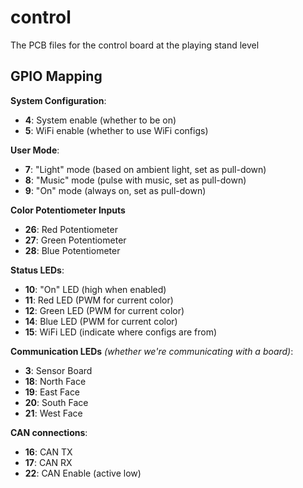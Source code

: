 # control

The PCB files for the control board at the playing stand level

## GPIO Mapping

**System Configuration**:
 - **4**: System enable (whether to be on)
 - **5**: WiFi enable (whether to use WiFi configs)

**User Mode**:
 - **7**: "Light" mode (based on ambient light, set as pull-down)
 - **8**: "Music" mode (pulse with music, set as pull-down)
 - **9**: "On" mode (always on, set as pull-down)

**Color Potentiometer Inputs**
 - **26**: Red Potentiometer
 - **27**: Green Potentiometer
 - **28**: Blue Potentiometer

**Status LEDs**:
 - **10**: "On" LED (high when enabled)
 - **11**: Red LED (PWM for current color)
 - **12**: Green LED (PWM for current color)
 - **14**: Blue LED (PWM for current color)
 - **15**: WiFi LED (indicate where configs are from)

**Communication LEDs** *(whether we're communicating with a board)*:
 - **3**: Sensor Board
 - **18**: North Face
 - **19**: East Face
 - **20**: South Face
 - **21**: West Face

**CAN connections**:
 - **16**: CAN TX
 - **17**: CAN RX
 - **22**: CAN Enable (active low)